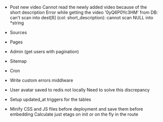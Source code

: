 * Post new video
  Cannot read the newly added video because of the short description
  Error while getting the video '0yQ6P0Yc3HM' from DB: can't scan into dest[6] (col: short_description): cannot scan NULL into *string
  
* Sources
* Pages
* Admin (get users with pagination)
* Sitemap
* Cron

* Write custom errors middlware

* User avatar saved to redis not locally
  Need to solve this discrepancy

* Setup updated_at triggers for the tables
* Minify CSS and JS files before deployment and save them before embedding
  Calculate just etags on init or on the fly in the route